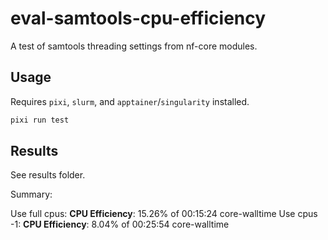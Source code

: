 # eval-samtools-cpu-efficiency

A test of samtools threading settings from nf-core modules.

## Usage

Requires `pixi`, `slurm`, and `apptainer`/`singularity` installed.

```bash
pixi run test
```

## Results

See results folder.

Summary:

Use full cpus: **CPU Efficiency**: 15.26% of 00:15:24 core-walltime
Use cpus -1: **CPU Efficiency**: 8.04% of 00:25:54 core-walltime